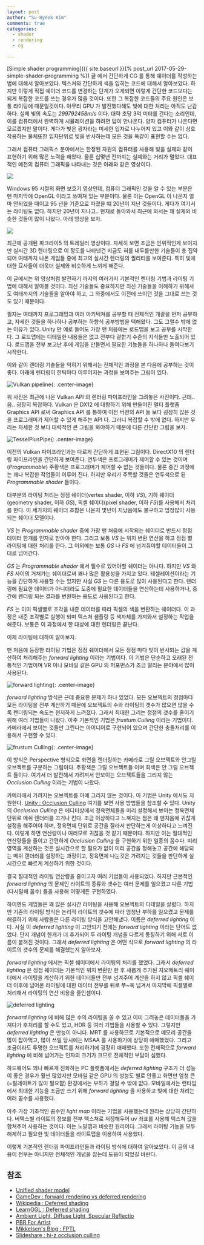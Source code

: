 ```yaml
---
layout: post
author: "Su-Hyeok Kim"
comments: true
categories:
  - shader
  - rendering
  - cg
  
---
```


[Simple shader programming]({{ site.baseurl }}{% post_url 2017-05-29-simple-shader-programming %}) 글 에서 간단하게 CG 를 통해 쉐이더를 작성하는 법에 대해서 알아보았다. 텍스쳐와 간단하게 색을 입히는 코드에 대해서 알아보았다. 하지만 이렇게 직접 쉐이더 코드를 변경하는 단계가 오게되면 이렇게 간단한 코드보다는 되게 복잡한 코드를 쓰는 경우가 많을 것이다. 또한 그 복잡한 코드들의 주요 원인은 보통 라이팅에 때문일것이다. 아무리 GPU 가 발전했다해도 빛에 대한 처리는 아직도 난감하다. 실제 빛의 속도는 _299792458m/s_ 이다. 대략 초당 3억 미터를 간다는 소리인데, 이를 컴퓨터에서 완벽하게 시뮬레이션을 하려면 답이 안나온다. 양자 컴퓨터가 나온다면 모르겠지만 말이다. 게다가 빛은 광자라는 미세한 입자로 나누어져 있고 이와 같이 상호작용하는 물체또한 입자단위로 빛을 반사하는데 모든 것을 똑같이 표현할 수는 없다.

그래서 컴퓨터 그래픽스 분야에서는 한정된 자원의 컴퓨터를 사용해 빛을 실제와 같이 표현하기 위해 많은 노력을 해왔다. 물론 십몇년 전까지는 실제와는 거리가 멀었다. 대표적인 예전의 컴퓨터 그래픽을 나타내는 것은 아래와 같은 영상이다.

![]("https://www.youtube.com/watch?v=oRL5durPleI")

Windows 95 시절의 화면 보호기 영상인데, 컴퓨터 그래픽인 것을 알 수 있는 부분은 맨 마지막에 OpenGL 이라고 쓰여져 있는 부분이다. 물론 이는 OpenGL 이 나온지 얼마 안되었을 때이고 95 년을 기준으로 따졌을 떄 20년이 지난 것들이다. 게다가 여기서는 라이팅도 없다. 하지만 20년이 지나고.. 현재로 돌아와서 최근에 와서는 꽤 실제와 비슷한 것들이 많이 나왔다. 아래 영상을 보자.

![]("https://www.youtube.com/watch?v=9v4XM8y-8fs")

최근에 공개된 파크라이5 의 트레일러 영상이다. 자세히 보면 조금은 인위적인게 보이지만 실시간 3D 렌더링으로 이 정도를 나타낸건 지금도 혀를 내두를만한 기술들이 총 집약되어 여태까지 나온 게임들 중에 최고의 실시간 렌더링의 퀄리티를 보여준다. 특히 빛에 대한 묘사들이 더욱더 실제와 비슷하게 느끼게 해준다.

이 글에서는 위 영상처럼 발전하기 까지의 여러가지 기본적인 렌더링 기법과 라이팅 기법에 대해서 알아볼 것이다. 최신 기술들도 중요하지만 최신 기술들을 이해하기 위해서도 여태까지의 기술들을 알아야 하고, 그 와중에서도 이전에 쓰이던 것을 그대로 쓰는 것도 있기 때문이다.

<!-- more -->

필자는 여태까지 프로그래밍과 여러 아키텍쳐를 공부할 때 전체적인 개괄을 먼저 공부하고, 자세한 것들을 하나하나 공부하는 하향식 공부방법을 택해왔다. 그도 그럴수 밖에 없는 이유가 있다. Unity 만 예로 들어도 가장 맨 처음에는 로드맵을 보고 공부를 시작한다. 그 로드맵에는 디테일한 내용들은 없고 전부다 겉핡기 수준의 지식들만 노출되어 있다. 로드맵을 전부 보고난 후에 게임을 만들면서 필요한 기능들을 하나하나 들여다보기 시작한다.

이와 같이 렌더링 기술들을 익히기 위해서는 전체적인 과정을 본 다음에 공부하는 것이 좋다. 아래에 렌더링이 한틱마다 이루어지는 과정을 보여주는 그림이 있다.

![Vulkan pipeline](/images/vulkan_pipeline.svg){: .center-image}

위 사진은 최근에 나온 Vulkan API 의 렌러링 파이프라인을 그려놓은 사진이다. 근데..  음.. 굉장히 복잡하다. Vulkan 은 DX12 에 대항하기 위해 만들어진 멀티 플랫폼 Graphics API 로써 Graphics API 를 통하여 이전 버젼의 API 들 보다 굉장히 많은 것을 프로그래머가 제어할 수 있게 해주는 API 다. 그러니 복잡할 수 밖에 없다. 하지만 우리는 자세한 것 보다 대략적인 큰 그림을 봐야하기 때문에 다른 간단한 그림을 보자.

![TesselPlusPipe](/images/sm40_tess.png){: .center-image}

이전의 Vulkan 파이프라인과는 다르게 간단하게 표현된 그림이다. DirectX10 의 렌더링 파이프라인을 간단하게 보여준다. 연두색은 프로그래머가 제어할 수 있는 것이며(_Programmable_) 주황색은 프로그래머가 제어할 수 없는 것들이다. 물론 중간 과정에는 꽤나 복잡한 작업들이 이루어 진다. 하지만 우리가 주목할 것들은 연두색으로 된 _Programmable shader_ 들이다.

대부분의 라이팅 처리는 정점 쉐이더(vertex shader, 이하 _VS_), 기하 쉐이더(geometry shader, 이하 _GS_), 픽셀 쉐이더(pixel shader, 이하 _FS_)를 사용해서 처리를 한다. 이 세가지의 쉐이더 조합은 나온지 몇년이 지났음에도 불구하고 엄청많이 사용되는 쉐이더 모델이다.

_VS_ 는  _Programmable shader_ 중에 가장 맨 처음에 시작되는 쉐이더로 반드시 정점 데이터 한개를 인자로 받아야 한다. 그리고 보통 _VS_ 는 위치 변환 연산을 하고 정점 별 라이팅에 대한 처리를 한다. 그 이외에는 보통 _GS_ 나 _FS_ 에 넘겨줘야할 데이터들이 그대로 넘어간다.

_GS_ 는 _Programmable shader_ 에서 필수로 있어야할 쉐이더는 아니다. 하지만 _VS_ 와 _FS_ 사이의 거쳐가는 쉐이더로써 꽤나 많은 활용성을 가지고 있다. 테셀레이션이라는 기능을 간단하게 사용할 수는 있지만 사실 _GS_ 는 다른 용도로 많이 사용된다고 한다. 렌더링에 필요한 데이터가 아니더라도 도중에 필요한 데이터들을 연산하는데 사용하거나, 중간에 렌더링 되는 결과를 변환하는 용도로 사용된다고 한다.

_FS_ 는 이미 픽셀별로 조각을 내준 데이터를 따라 픽셀의 색을 변환하는 쉐이더다. 이 과정은 내준 조각별로 실행이 되며 텍스쳐 샘플링 등 색자체를 가져와서 설정하는 작업을 해준다. 보통은 이 과정에서 한 대상에 대한 렌더링은 끝난다.

이제 라이팅에 대하여 알아보자.

맨 처음에 등장한 라이팅 기법은 정점 쉐이더에서 모든 정점 마다 빛이 반사되는 값을 계산하여 처리해주는 _forward lighting_ 이라는 기법이다. 이 기법은 단순하고 오래된 전통적인 기법이며 VR 이나 모바일 같은 GPU 의 퍼포먼스가 조금 딸리는 분야에서 많이 사용된다.

![forward lighting](/images/forward-v2.png){: .center-image}

_forward lighting_ 방식은 근데 중요한 문제가 하나 있었다. 모든 오브젝트의 정점마다 모든 라이팅을 전부 계산하기 때문에 오브젝트의 수와 라이팅의 갯수가 많으면 많을 수록 렌더링되는 속도는 현저하게 느려졌다. 그래서 최대한 그리는 정점의 갯수를 줄이기 위해 여러 기법들이 나왔다. 아주 기본적인 기법은 _frustum Culling_ 이라는 기법이다. 카메라에서 보이는 것들만 그린다는 아이디어로 구현되어 있으며 간단한 충돌처리를 이용해서 구현할 수 있다.

![frustum Culling](/images/frustum_culling.png){: .center-image}

이 방식은 Perspective 형식으로 화면을 렌더링하는 카메라로 그릴 오브젝트와 안그릴 오브젝트를 구분하는 그림이다. 주황색은 그릴 오브젝트들 이며 회색은 안 그릴 오브젝트 들이다. 여기서 더 발전해서 가려져서 안보이는 오브젝트들을 그리지 않는 _Occlusion Culling_ 이라는 기법이 나왔다.

카메라에서 가려지는 오브젝트를 아예 그리지 않는 것이다. 이 기법은 Unity 에서도 지원한다. [Unity : Occlusion Culling](https://docs.unity3d.com/kr/current/Manual/OcclusionCulling.html) 여기를 보면 사용 방법들을 참조할 수 있다. Unity 의 _Occlusion Culling_ 은 에디터상에서 정육면체들을 미리 설정해서 보이는 정육면체 단위로 메쉬 렌더러를 끄거나 킨다. 조금 이상하다고 느껴지는 점은 왜 맨처음에 귀찮게 설정을 해주어야 하며, 정육면체 단위로 공간을 잘라서 판단하는게 이상하다고 느껴진다. 이렇게 하면 연산량이나 여러모로 귀찮을 것 같기 때문이다. 하지만 이는 절대적인 연산량들을 줄이고 간편하게 _Occlusion Culling_ 을 구현하기 위한 일종의 꼼수다. 미리 영역을 계산하는 것은 실시간으로 할 필요가 없이 미리 공간을 정해놓고 공간에 해당되는 메쉬 렌더러를 설정하는 과정이고, 정육면체 나눈것은 가려지는 것들을 판단하게 실시간으로 빠르게 계산하기 위한 것이다.

결국 절대적인 라이팅 연산량을 줄이고자 여러 기법들이 사용되었다. 하지만 근본적인 _forward lighting_ 의 문제인 라이트의 종류와 갯수는 여러 문제를 일으켰고 다른 기법(다시말해 꼼수) 들을 사용해 어떻게든 구현하였다.

하이엔드 게임들은 꽤 많은 실시간 라이팅을 사용해 오브젝트의 디테일을 살렸다. 하지만 기존의 라이팅 방식은 논리적 라이트의 갯수에 따라 엄청난 부하를 일으켰고 문제를 해결하기 위해 사람들은 다른 라이팅 방식을 고안해냈다. 이름은 _deferred lighting_ 이다. 사실 이 _deferred lighting_ 이 고안되기 전에는 _forward lighting_ 이라는 단어도 없었다. 단지 개념이 한개가 더 추가되어 두 라이팅 개념을 다르게 통칭하기 위해 서로 이름이 붙혀진 것이다. 그래서 _deferred lighting_ 은 어떤 식으로 _forward lighting_ 의 라이트의 갯수의 문제를 해결했는지 알아보자.

_forward lighting_ 에서는 픽셀 쉐이더에서 라이팅의 처리를 했었다. 그래서 _deferred lighting_ 은 정점 쉐이더는 기본적인 위치 변환만 한 후 새롭게 추가된 지오메트리 쉐이더에서 라이팅을 계산하기 위한 데이터들만 전부 넘겨주어 계산을 하지 않고 픽셀 쉐이더 이후에 넘어온 라이팅에 대한 데이터 전부를 뒤로 쭈~욱 넘겨서 마지막에 픽셀별로 처리해서 라이팅의 연산 비용을 줄인셈이다.

![deferred lighting](/images/deferred-v2.png)

_forward lighting_ 에 비해 많은 수의 라이팅을 쓸 수 있고 이미 그려놓은 데이터들을 가져다가 후처리를 할 수도 있고, HDR 등 여러 기법들을 사용할 수 있다. 그렇지만 _deferred lighting_ 은 만능이 아니다. MRT 를 사용하므로 기본적으로 메모리 공간을 많이 잡아먹고, 많이 쓰일 당시에는 MSAA 를 사용하기에 상당히 애매했었다. 그리고 조금이라도 투명한 오브젝트를 처리하기에 굉장히 애매했다. 또한 전체적으로 _forward lighting_ 에 비해 넘어가는 인자의 크기가 크므로 전체적인 부담이 심했다.

하드웨어도 꽤나 빠르게 진화하는 PC 플랫폼에서는 _deferred lighting_ 구조가 더 성능이 좋은 경우가 훨씬 많았지만 모바일 같은 GPU 의 성능도 별로 안좋고 화면만 엄청 큰(=필레이트가 많이 필요함) 환경에서는 부하가 걸릴 수 밖에 없다. 모바일에서는 런타임에서 최대한 기능을 조금만 쓰기 위해 _forward lighting_ 을 사용하고 빛에 대한 처리는 여러 꼼수를 사용했다.

아주 가장 기초적인 꼼수인 _light map_ 이라는 기법을 사용했는데 원리는 상당히 간단하다. 버텍스별 라이트의 정보를 전부 텍스쳐로 저장해두어 uv 좌표를 사용해 텍스쳐 값을 합쳐주어 사용하는 것이다. 이는 노말맵과 비슷한 원리이다. 그래서 라이팅 기능을 모두 해제하고 필요한 빛 데이터들을 라이트맵을 이용하여 사용했다.

이렇게 기본적인 렌더링 파이프라인들과 라이팅 방식에 대하여 알아보았다. 이 글의 내용이 전부는 아니지만 전체적인 개념을 잡는데 도움이 되었길 바란다.

<!--
  phong reflecton = Ambient Light, Diffuse Light, Specular Reflection
  physics based rendering = reflection + albedo + refraction
    sRGB
    gamma correction
    bdrf vs bsrf vs btdf

  screen space ambient occlusion
  per-vertex ambient occlution

  global illumination

  shadow mapping
  raytracing shadow
-->

## 참조

 - [Unified shader model](https://en.wikipedia.org/wiki/Unified_shader_model)
 - [GameDev : forward rendering vs deferred rendering](https://gamedevelopment.tutsplus.com/articles/forward-rendering-vs-deferred-rendering--gamedev-12342)
 - [Wikipedia : Deferred shading](https://en.wikipedia.org/wiki/Deferred_shading)
 - [LearnOGL : Deferred shading](https://learnopengl.com/#!Advanced-Lighting/Deferred-Shading)
 - [Ambient Light, Diffuse Light, Specular Reflectio](http://celdee.tistory.com/525)
 - [PBR For Artist](http://m.blog.naver.com/blue9954/220404249147)
 - [Mikkelsen's Blog : FPTL](http://mmikkelsen3d.blogspot.kr/2016/05/fine-pruned-tiled-lighting.html)
 - [Slideshare : hi-z occlusion culling](https://www.slideshare.net/dgtman/hierachical-z-map-occlusion-culling)
